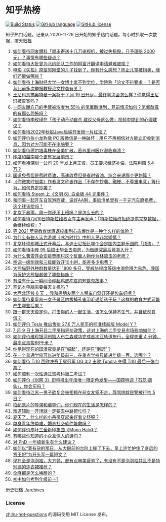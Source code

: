 # 知乎热榜
[![Build Status](https://github.com/ToWeLong/zhihu-hot-questions/workflows/CI/badge.svg)](https://github.com/ToWeLong/zhihu-hot-questions/actions)
[![GitHub language](https://img.shields.io/badge/language-golang-orange.svg)](https://golang.org/)
[![GitHub license](https://img.shields.io/github/license/ToWeLong/zhihu-hot-questions)](https://github.com/ToWeLong/zhihu-hot-questions/blob/main/LICENSE)

知乎热门话题，记录从 2020-11-29 日开始的知乎热门话题。每小时抓取一次数据，按天[归档](./archives)

<!-- BEGIN -->

1. [如何看待网友爆料「顺丰寄送十几万电视机，被过失损毁，只予理赔 2000 元」？事情有哪些疑点？](https://www.zhihu.com/question/458784986)
1. [如何看待大批曾为北约部队工作的阿富汗翻译申请避难被拒？](https://www.zhihu.com/question/471612785)
1. [电影《失孤》原型郭刚堂的儿子找到了，你有什么感想？防止儿童被拐卖，我们还能做哪些？](https://www.zhihu.com/question/471641951)
1. [如何看待上海财经大学一女博士拿不到学位，学院称「论文不符要求」？是否与此前多次举报教授论文抄袭有关？](https://www.zhihu.com/question/471268212)
1. [王尼玛恶搞奥特曼一案将于 7 月 19 日开庭，最终判决会怎么样？你觉得王尼玛被告冤吗？](https://www.zhihu.com/question/471139974)
1. [一网友曝自己的手臂被浓度为 55％ 的氢氟酸淋到，目前情况如何？氢氟酸真的有那么恐怖吗？](https://www.zhihu.com/question/471598267)
1. [如何看待李玫瑾在「孩子动不动自杀 建议父母这么做」视频中提到的心理建议？](https://www.zhihu.com/question/471634095)
1. [如何看待2022年秋招Java后端开发岗一片红海？](https://www.zhihu.com/question/471105298)
1. [如何评价张小龙称做 PC 版微信是一种破坏：用户不再相信对方能立即收到消息，因为对方可能不在电脑旁？](https://www.zhihu.com/question/471759055)
1. [如何看待德尔塔毒株在全美扩散，密苏里州医疗濒临崩溃？](https://www.zhihu.com/question/471555278)
1. [印度和越南哪个更有发展前景？](https://www.zhihu.com/question/357821480)
1. [如何看待深圳一公司 20 号发上月工资，员工要求经济补偿，法院判赔 5.4 万？](https://www.zhihu.com/question/471726471)
1. [国道免费但是费时费油，高速收费但是省时省油，综合来说哪个更划算？](https://www.zhihu.com/question/470118462)
1. [《你微笑时很美》作者发文称该作品「不存在抄袭、融梗、不尊重电竞」等行为，如何界定抄袭？](https://www.zhihu.com/question/471672379)
1. [如何看待 Steam 上《文明 6》白金版 44 元事件？](https://www.zhihu.com/question/471083947)
1. [和同事一起开车自驾游西藏，说好AA制，事后清单里有一千元汽车磨损费，这个钱该给吗？](https://www.zhihu.com/question/465716749)
1. [北京下暴雨，周一你还用上班吗？是怎么去的？](https://www.zhihu.com/question/471592467)
1. [如何看待7月10日特斯拉维权女车主再发声：「特斯拉始终拒绝提供完整数据，会继续维权」?](https://www.zhihu.com/question/471510652)
1. [等 2021 苹果教育优惠返校季到心态爆炸是一种什么样的体验？](https://www.zhihu.com/question/471063336)
1. [为什么有些人认为游戏《冰汽时代》中的人民非常矫情？](https://www.zhihu.com/question/470905655)
1. [北京环球影城正式开幕后，与迪士尼相比哪个会是国内主题乐园的「顶流」？](https://www.zhihu.com/question/470467852)
1. [如何看待中传 95 后硕士毕业去卖房，为做研究最后竟真入行？](https://www.zhihu.com/question/471727728)
1. [为什么曹雪芹会安排贾雨村这个反面人物作为林黛玉的老师？](https://www.zhihu.com/question/452061802)
1. [空调一级能效和三级能效开10小时，能差多少电费？](https://www.zhihu.com/question/329341284)
1. [大熊猫野外种群数量达到 1800 多只，受威胁程度等级由濒危降为易危。我国为保护大熊猫都做了哪些措施？](https://www.zhihu.com/question/470615403)
1. [有没有什么一瞬间令你起鸡皮疙瘩的短篇鬼故事？](https://www.zhihu.com/question/382949359)
1. [笔记本电脑需要每天关机吗？](https://www.zhihu.com/question/424633596)
1. [大西北环线 6 天 ，我和男朋友两个人租车自驾好还是包车好呢？](https://www.zhihu.com/question/460032268)
1. [如何看待秦皇岛一女子景区内拔掉孔雀羽毛递给孩子玩？这样的教育方式可能产生哪些后果？](https://www.zhihu.com/question/471674496)
1. [跟一群天天否定你，打击你的人一起生活，该怎么保持不生气，并且依然自信？](https://www.zhihu.com/question/470883728)
1. [如何评价 Tesla 推出售价 27.6 万人民币的标准续航版 Model Y？](https://www.zhihu.com/question/470837546)
1. [7 月 9 日上海开启二手房指导价政策，这对上海的二手交易市场影响如何？](https://www.zhihu.com/question/471152148)
1. [如何评价维珍银河创始人布兰森成功完成首次亚轨道旅行，全程失重 4 分钟，最高点海拔86千米？](https://www.zhihu.com/question/469479395)
1. [你觉得现在的国漫究竟是在“崛起”，还是在“倒退”？](https://www.zhihu.com/question/470428413)
1. [在一个普通学校可以进年级前三，在重点学校只能进年级一百，选哪个？](https://www.zhihu.com/question/461739253)
1. [如何看待 Ti10 西欧决赛卫冕冠军 OG 3:2 击败 Tundra 夺得 Ti10 最后一张门票？](https://www.zhihu.com/question/471495618)
1. [如何顺利一次性通过驾考科目二考试？](https://www.zhihu.com/question/24518251)
1. [如何评价《剑网 3》即将推出年度唯一限定色发型——国蕴特调「石蕊·凤仙」，你会买吗？](https://www.zhihu.com/question/471717436)
1. [如何看待江苏一男子欲复合被拒赖在前女友家不走，辱骂挑衅民警被行拘 5 日？](https://www.zhihu.com/question/471332385)
1. [拍纪录片的导演和编导们，你们现在的生活是怎样的？](https://www.zhihu.com/question/21367029)
1. [难道辅助一开场就一定要去中路帮忙吗？](https://www.zhihu.com/question/459224616)
1. [夏天了，什么样的小吊带穿起来好看又舒服？](https://www.zhihu.com/question/467022624)
1. [单身青年脱单难，婚恋社交软件能救吗？](https://www.zhihu.com/question/470847767)
1. [如何评价崩坏三全新印象曲《Moon Halo》？](https://www.zhihu.com/question/471028488)
1. [有哪些你知道的小众且惊人的诗句？](https://www.zhihu.com/question/459403103)
1. [对 PhD 一年级新生有什么建议？](https://www.zhihu.com/question/32210068)
1. [如何以“我有孕的那日，从大殿前的台阶上摔了下去，皇上连忙护住了身后的贤王妃”为开头写一篇短文？](https://www.zhihu.com/question/424583928)
1. [现在全是泡泡袖，大方领，都有点审美疲劳了，有没有不是泡泡袖并且不是特别漏的连衣裙推荐？](https://www.zhihu.com/question/462523005)
1. [全麻都是怎么唤醒的？](https://www.zhihu.com/question/466561520)
1. [初中如何考到年级前十?](https://www.zhihu.com/question/353434774)

<!-- END -->

历史归档 [./archives](./archives)


### License
[zhihu-hot-questions](https://github.com/towelong/zhihu-hot-questions) 的源码使用 MIT License 发布。